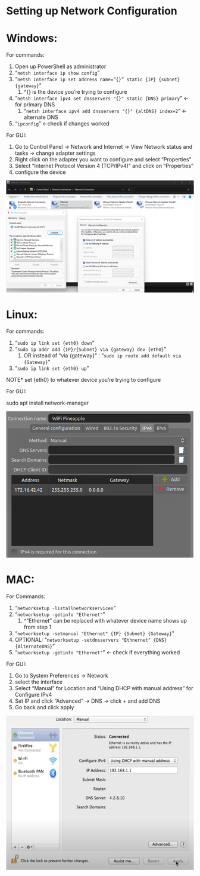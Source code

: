 # Setting up Network Configuration

# Windows:

For commands:

1. Open up PowerShell as administrator
2. “`netsh interface ip show config`”
3. “`netsh interface ip set address name=”{}” static {IP} {subnet} {gateway}`”
    1. ^{} is the device you’re trying to configure
4. “`netsh interface ipv4 set dnsservers "{}" static {DNS} primary`” ← for primary DNS
    1. “`netsh interface ipv4 add dnsservers "{}" {altDNS} index=2`” ← alternate DNS
5. “`ipconfig`” ←check if changes worked

For GUI:

1. Go to Control Panel → Network and Internet → View Network status and tasks → change adapter settings
2. Right click on the adapter you want to configure and select “Properties”
3. Select “Internet Protocol Version 4 (TCP/IPv4)” and click on “Properties”
4. configure the device

![Untitled](Setting%20up%20Network%20Configuration%208c7fa2467b0c4408923cdcfcc2689b70/Untitled.png)

# Linux:

For commands:

1. “`sudo ip link set {eth0} down`”
2. “`sudo ip addr add {IP}/{Subnet} via {gateway} dev {eth0}`”
    1. OR instead of “via {gateway}” : “`sudo ip route add default via {Gateway}`”
3. “`sudo ip link set {eth0} up`”

NOTE* set {eth0} to whatever device you’re trying to configure

For GUI:

sudo apt install network-manager

![Untitled](Setting%20up%20Network%20Configuration%208c7fa2467b0c4408923cdcfcc2689b70/Untitled%201.png)

# MAC:

For Commands:

1. “`networksetup -listallnetworkservices`”
2. “`networksetup -getinfo "Ethernet"`”
    1. ^”Ethernet” can be replaced with whatever device name shows up from step 1
3. “`networksetup -setmanual "Ethernet" {IP} {Subnet} {Gateway}`"
4. OPTIONAL: “`networksetup -setdnsservers "Ethnernet" {DNS} {AlternateDNS}`”
5. “`networksetup -getinfo "Ethernet"`” ← check if everything worked

For GUI:

1. Go to System Preferences → Network
2. select the interface
3. Select “Manual” for Location and “Using DHCP with manual address” for Configure IPv4
4. Set IP and click “Advanced” → DNS → click + and add DNS
5. Go back and click apply

![Untitled](Setting%20up%20Network%20Configuration%208c7fa2467b0c4408923cdcfcc2689b70/Untitled%202.png)